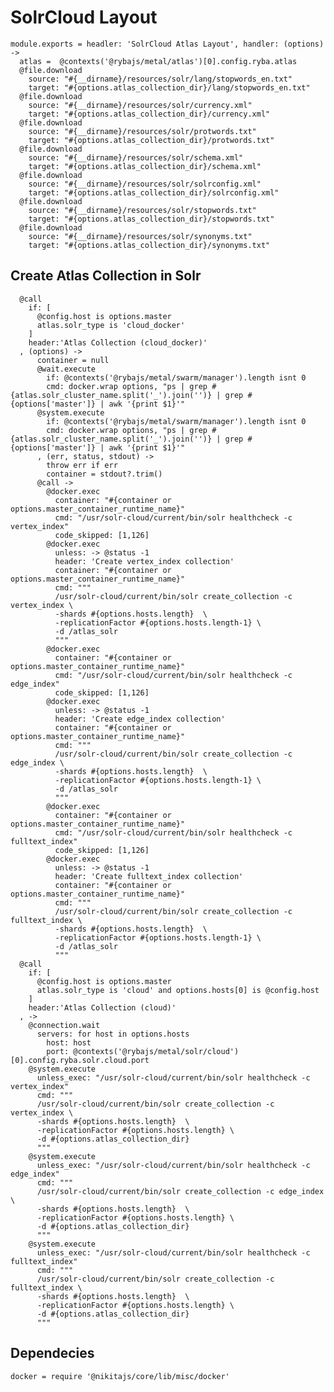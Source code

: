 
# SolrCloud Layout

    module.exports = headler: 'SolrCloud Atlas Layout', handler: (options) ->
      atlas =  @contexts('@rybajs/metal/atlas')[0].config.ryba.atlas
      @file.download
        source: "#{__dirname}/resources/solr/lang/stopwords_en.txt"
        target: "#{options.atlas_collection_dir}/lang/stopwords_en.txt"
      @file.download
        source: "#{__dirname}/resources/solr/currency.xml"
        target: "#{options.atlas_collection_dir}/currency.xml"
      @file.download
        source: "#{__dirname}/resources/solr/protwords.txt"
        target: "#{options.atlas_collection_dir}/protwords.txt"
      @file.download
        source: "#{__dirname}/resources/solr/schema.xml"
        target: "#{options.atlas_collection_dir}/schema.xml"
      @file.download
        source: "#{__dirname}/resources/solr/solrconfig.xml"
        target: "#{options.atlas_collection_dir}/solrconfig.xml"
      @file.download
        source: "#{__dirname}/resources/solr/stopwords.txt"
        target: "#{options.atlas_collection_dir}/stopwords.txt"
      @file.download
        source: "#{__dirname}/resources/solr/synonyms.txt"
        target: "#{options.atlas_collection_dir}/synonyms.txt"

## Create Atlas Collection in Solr

      @call
        if: [
          @config.host is options.master
          atlas.solr_type is 'cloud_docker'
        ]
        header:'Atlas Collection (cloud_docker)'
      , (options) ->
          container = null
          @wait.execute
            if: @contexts('@rybajs/metal/swarm/manager').length isnt 0
            cmd: docker.wrap options, "ps | grep #{atlas.solr_cluster_name.split('_').join('')} | grep #{options['master']} | awk '{print $1}'"
          @system.execute
            if: @contexts('@rybajs/metal/swarm/manager').length isnt 0
            cmd: docker.wrap options, "ps | grep #{atlas.solr_cluster_name.split('_').join('')} | grep #{options['master']} | awk '{print $1}'"
          , (err, status, stdout) ->
            throw err if err
            container = stdout?.trim()
          @call ->
            @docker.exec
              container: "#{container or options.master_container_runtime_name}"
              cmd: "/usr/solr-cloud/current/bin/solr healthcheck -c vertex_index"
              code_skipped: [1,126]
            @docker.exec
              unless: -> @status -1
              header: 'Create vertex_index collection'
              container: "#{container or options.master_container_runtime_name}"
              cmd: """
              /usr/solr-cloud/current/bin/solr create_collection -c vertex_index \
              -shards #{options.hosts.length}  \
              -replicationFactor #{options.hosts.length-1} \
              -d /atlas_solr
              """
            @docker.exec
              container: "#{container or options.master_container_runtime_name}"
              cmd: "/usr/solr-cloud/current/bin/solr healthcheck -c edge_index"
              code_skipped: [1,126]
            @docker.exec
              unless: -> @status -1
              header: 'Create edge_index collection'
              container: "#{container or options.master_container_runtime_name}"
              cmd: """
              /usr/solr-cloud/current/bin/solr create_collection -c edge_index \
              -shards #{options.hosts.length}  \
              -replicationFactor #{options.hosts.length-1} \
              -d /atlas_solr
              """
            @docker.exec
              container: "#{container or options.master_container_runtime_name}"
              cmd: "/usr/solr-cloud/current/bin/solr healthcheck -c fulltext_index"
              code_skipped: [1,126]
            @docker.exec
              unless: -> @status -1
              header: 'Create fulltext_index collection'
              container: "#{container or options.master_container_runtime_name}"
              cmd: """
              /usr/solr-cloud/current/bin/solr create_collection -c fulltext_index \
              -shards #{options.hosts.length}  \
              -replicationFactor #{options.hosts.length-1} \
              -d /atlas_solr
              """
      @call
        if: [
          @config.host is options.master
          atlas.solr_type is 'cloud' and options.hosts[0] is @config.host
        ]
        header:'Atlas Collection (cloud)'
      , ->
        @connection.wait
          servers: for host in options.hosts
            host: host
            port: @contexts('@rybajs/metal/solr/cloud')[0].config.ryba.solr.cloud.port
        @system.execute
          unless_exec: "/usr/solr-cloud/current/bin/solr healthcheck -c vertex_index"
          cmd: """
          /usr/solr-cloud/current/bin/solr create_collection -c vertex_index \
          -shards #{options.hosts.length}  \
          -replicationFactor #{options.hosts.length} \
          -d #{options.atlas_collection_dir}
          """
        @system.execute
          unless_exec: "/usr/solr-cloud/current/bin/solr healthcheck -c edge_index"
          cmd: """
          /usr/solr-cloud/current/bin/solr create_collection -c edge_index \
          -shards #{options.hosts.length}  \
          -replicationFactor #{options.hosts.length} \
          -d #{options.atlas_collection_dir}
          """
        @system.execute
          unless_exec: "/usr/solr-cloud/current/bin/solr healthcheck -c fulltext_index"
          cmd: """
          /usr/solr-cloud/current/bin/solr create_collection -c fulltext_index \
          -shards #{options.hosts.length}  \
          -replicationFactor #{options.hosts.length} \
          -d #{options.atlas_collection_dir}
          """

## Dependecies

    docker = require '@nikitajs/core/lib/misc/docker'
